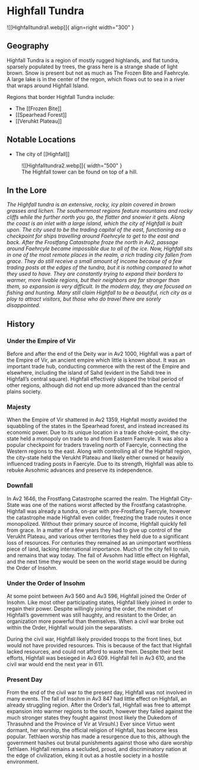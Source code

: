 # Highfall Tundra

![[Highfalltundra1.webp]]{ align=right width="300" }

## Geography

Highfall Tundra is a region of mostly rugged highlands, and flat tundra, sparsely populated by trees, the grass here is a strange shade of light brown. Snow is present but not as much as The Frozen Bite and Faehrcyle. A large lake is in the center of the regon, which flows out to sea in a river that wraps around Highfall Island.

Regions that border Highfall Tundra include:

- The [[Frozen Bite]]
- [[Spearhead Forest]]
- [[Veruhkt Plateau]]

## Notable Locations

- The city of [[Highfall]]

<figure markdown>
  ![[Highfalltundra2.webp]]{ width="500" }
  <figcaption>The Highfall tower can be found on top of a hill.</figcaption>
</figure>


## In the Lore

*The Highfall tundra is an extensive, rocky, icy plain covered in brown grasses and lichen. The southernmost regions feature mountains and rocky cliffs while the further north you go, the flatter and snowier it gets. Along the coast is an inlet with a large island, which the city of Highfall is built upon. The city used to be the trading capital of the east, functioning as a checkpoint for ships travelling around Faehrcyle to get to the east and back. After the Frostfang Catastrophe froze the north in Av2, passage around Faehrcyle became impossible due to all of the ice. Now, Highfall sits in one of the most remote places in the realm, a rich trading city fallen from grace. They do still receive a small amount of income because of a few trading posts at the edges of the tundra, but it is nothing compared to what they used to have. They are constantly trying to expand their borders to warmer, more livable regions, but their neighbors are far stronger than them, so expansion is very difficult. In the modern day, they are focused on fishing and hunting. Many still claim Highfall to be a beautiful, rich city as a ploy to attract visitors, but those who do travel there are sorely disappointed.*

## History

### Under the Empire of Vir

Before and after the end of the Deity war in Av2 1000, Highfall was a part of the Empire of Vir, an ancient empire which little is known about. It was an important trade hub, conducting commerce with the rest of the Empire and elsewhere, including the island of Sahd (evident in the Sahdi tree in Highfall’s central square). Highfall effectively skipped the tribal period of other regions, although did not end up more advanced than the central plains society.

### Majesty

When the Empire of Vir shattered in Av2 1359, Highfall mostly avoided the squabbling of the states in the Spearhead forest, and instead increased its economic power. Due to its unique location in a trade choke-point, the city-state held a monopoly on trade to and from Eastern Faercyle. It was also a popular checkpoint for traders traveling north of Faercyle, connecting the Western regions to the east. Along with controlling all of the Highfall region, the city-state held the Verukht Plateau and likely either owned or heavily influenced trading posts in Faercyle. Due to its strength, Highfall was able to rebuke Avsohmic advances and preserve its independence.

### Downfall

In Av2 1646, the Frostfang Catastrophe scarred the realm. The Highfall City-State was one of the nations worst affected by the Frostfang catastrophe. Highfall was already a tundra, on-par with pre-Frostfang Faercyle, however the catastrophe made Highfall even colder, freezing the trade routes it once monopolized. Without their primary source of income, Highfall quickly fell from grace. In a matter of a few years they had to give up control of the Verukht Plateau, and various other territories they held due to a significant loss of resources. For centuries they remained as an unimportant worthless piece of land, lacking international importance. Much of the city fell to ruin, and remains that way today. The fall of Avsohm had little effect on Highfall, and the next time they would be seen on the world stage would be during the Order of Insohm.

### Under the Order of Insohm

At some point between Av3 560 and Av3 596, Highfall joined the Order of Insohm. Like most other participating states, Highfall likely joined in order to regain their power. Despite willingly joining the order, the mindset of Highfall’s government was still haughty, and resistant to the Order, an organization more powerful than themselves. When a civil war broke out within the Order, Highfall would join the separatists.

During the civil war, Highfall likely provided troops to the front lines, but would not have provided resources. This is because of the fact that Highfall lacked resources, and could not afford to waste them. Despite their best efforts, Highfall was besieged in Av3 609. Highfall fell in Av3 610, and the civil war would end the next year in 611.

### Present Day

From the end of the civil war to the present day, Highfall was not involved in many events. The fall of Insohm in Av3 847 had little effect on Highfall, an already struggling region. After the Order’s fall, Highfall was free to attempt expansion into warmer regions to the south, however they failed against the much stronger states they fought against (most likely the Dukedom of Thrasuhnd and the Province of Vir at Virsuhl.) Ever since Virtuo went dormant, her worship, the official religion of Highfall, has become less popular. Tethlaen worship has made a resurgence due to this, although the government hashes out brutal punishments against those who dare worship Tethlaen. Highfall remains a secluded, proud, and discriminatory nation at the edge of civilization, eking it out as a hostile society in a hostile environment.

